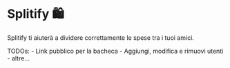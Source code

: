 # Splitify 🛍️

Splitify ti aiuterà a dividere correttamente le spese tra i tuoi amici.

TODOs:
    - Link pubblico per la bacheca
    - Aggiungi, modifica e rimuovi utenti
    - altre...